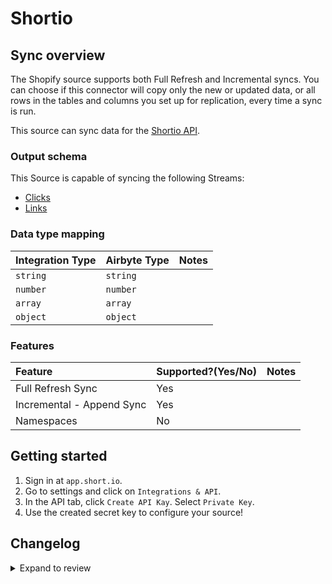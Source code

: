# Shortio

## Sync overview

The Shopify source supports both Full Refresh and Incremental syncs. You can choose if this connector will copy only the new or updated data, or all rows in the tables and columns you set up for replication, every time a sync is run.

This source can sync data for the [Shortio API](https://developers.short.io/reference).

### Output schema

This Source is capable of syncing the following Streams:

- [Clicks](https://developers.short.io/reference#getdomaindomainidlink_clicks)
- [Links](https://developers.short.io/reference#apilinksget)

### Data type mapping

| Integration Type | Airbyte Type | Notes |
| :--------------- | :----------- | :---- |
| `string`         | `string`     |       |
| `number`         | `number`     |       |
| `array`          | `array`      |       |
| `object`         | `object`     |       |

### Features

| Feature                   | Supported?\(Yes/No\) | Notes |
| :------------------------ | :------------------- | :---- |
| Full Refresh Sync         | Yes                  |       |
| Incremental - Append Sync | Yes                  |       |
| Namespaces                | No                   |       |

## Getting started

1. Sign in at `app.short.io`.
2. Go to settings and click on `Integrations & API`.
3. In the API tab, click `Create API Kay`. Select `Private Key`.
4. Use the created secret key to configure your source!

## Changelog

<details>
  <summary>Expand to review</summary>

| Version | Date       | Pull Request                                             | Subject                                           |
| :------ | :--------- | :------------------------------------------------------- | :------------------------------------------------ |
| 0.2.10 | 2024-07-27 | [42750](https://github.com/airbytehq/airbyte/pull/42750) | Update dependencies |
| 0.2.9 | 2024-07-20 | [42288](https://github.com/airbytehq/airbyte/pull/42288) | Update dependencies |
| 0.2.8 | 2024-07-13 | [41931](https://github.com/airbytehq/airbyte/pull/41931) | Update dependencies |
| 0.2.7 | 2024-07-10 | [41489](https://github.com/airbytehq/airbyte/pull/41489) | Update dependencies |
| 0.2.6 | 2024-07-09 | [40877](https://github.com/airbytehq/airbyte/pull/40877) | Update dependencies |
| 0.2.5 | 2024-06-25 | [40309](https://github.com/airbytehq/airbyte/pull/40309) | Update dependencies |
| 0.2.4 | 2024-06-22 | [40099](https://github.com/airbytehq/airbyte/pull/40099) | Update dependencies |
| 0.2.3 | 2024-06-05 | [38842](https://github.com/airbytehq/airbyte/pull/38842) | Embed schemas and spec |
| 0.2.2 | 2024-06-04 | [38970](https://github.com/airbytehq/airbyte/pull/38970) | [autopull] Upgrade base image to v1.2.1 |
| 0.2.1 | 2024-05-02 | [37597](https://github.com/airbytehq/airbyte/pull/37597) | Change `last_records` to `last_record` |
| 0.2.0 | 2023-08-02 | [28950](https://github.com/airbytehq/airbyte/pull/28950) | Migrate to Low-Code CDK |
| 0.1.3 | 2022-08-01 | [15066](https://github.com/airbytehq/airbyte/pull/15066) | Update primary key to `idString` |
| 0.1.2 | 2021-12-28 | [8628](https://github.com/airbytehq/airbyte/pull/8628) | Update fields in source-connectors specifications |
| 0.1.1 | 2021-11-08 | [7499](https://github.com/airbytehq/airbyte/pull/7499) | Remove base-python dependencies |
| 0.1.0   | 2021-08-16 | [3787](https://github.com/airbytehq/airbyte/pull/5418)   | Add Native Shortio Source Connector               |

</details>
